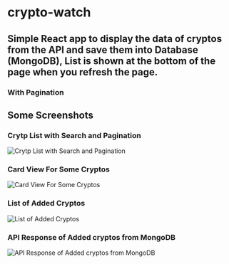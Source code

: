 # crypto-watch 
## Simple React app to display the data of cryptos from the API and save them into Database (MongoDB), List is shown at the bottom of the page when you refresh the page.
### With Pagination 



## Some Screenshots 
### Crytp List with Search and Pagination
![Crytp List with Search and Pagination](https://i.imgur.com/NLFzCQD.png)

### Card View For Some Cryptos
![Card View For Some Cryptos](https://i.imgur.com/Ul1m8SJ.png)

### List of Added Cryptos
![List of Added Cryptos](https://i.imgur.com/1F1ar8H.png)


### API Response of Added cryptos from MongoDB
![API Response of Added cryptos from MongoDB](https://i.imgur.com/y2lNYdq.png)
